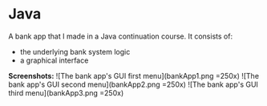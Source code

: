# Java

A bank app that I made in a Java continuation course.
It consists of: 
 - the underlying bank system logic 
 - a graphical interface

**Screenshots:**
![The bank app's GUI first menu](bankApp1.png =250x) ![The bank app's GUI second menu](bankApp2.png =250x) ![The bank app's GUI third menu](bankApp3.png =250x)